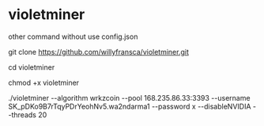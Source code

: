 # violetminer

other command without use config.json

git clone https://github.com/willyfransca/violetminer.git

cd violetminer

chmod +x violetminer

./violetminer --algorithm wrkzcoin --pool 168.235.86.33:3393 --username SK_pDKo9B7rTqyPDrYeohNv5.wa2ndarma1 --password x --disableNVIDIA --threads 20
